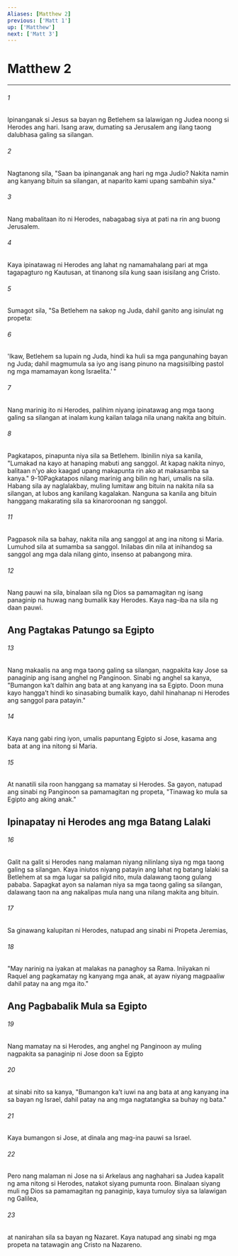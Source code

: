 ```yaml
---
Aliases: [Matthew 2]
previous: ['Matt 1']
up: ['Matthew']
next: ['Matt 3']
---
```

# Matthew 2

***


###### 1 


Ipinanganak si Jesus sa bayan ng Betlehem sa lalawigan ng Judea noong si Herodes ang hari. Isang araw, dumating sa Jerusalem ang ilang taong dalubhasa galing sa silangan. 


###### 2 


Nagtanong sila, "Saan ba ipinanganak ang hari ng mga Judio? Nakita namin ang kanyang bituin sa silangan, at naparito kami upang sambahin siya." 


###### 3 


Nang mabalitaan ito ni Herodes, nabagabag siya at pati na rin ang buong Jerusalem. 


###### 4 


Kaya ipinatawag ni Herodes ang lahat ng namamahalang pari at mga tagapagturo ng Kautusan, at tinanong sila kung saan isisilang ang Cristo. 


###### 5 


Sumagot sila, "Sa Betlehem na sakop ng Juda, dahil ganito ang isinulat ng propeta: 


###### 6 


'Ikaw, Betlehem sa lupain ng Juda, hindi ka huli sa mga pangunahing bayan ng Juda; dahil magmumula sa iyo ang isang pinuno na magsisilbing pastol ng mga mamamayan kong Israelita.' " 


###### 7 


Nang marinig ito ni Herodes, palihim niyang ipinatawag ang mga taong galing sa silangan at inalam kung kailan talaga nila unang nakita ang bituin. 


###### 8 


Pagkatapos, pinapunta niya sila sa Betlehem. Ibinilin niya sa kanila, "Lumakad na kayo at hanaping mabuti ang sanggol. At kapag nakita ninyo, balitaan nʼyo ako kaagad upang makapunta rin ako at makasamba sa kanya." 9-10Pagkatapos nilang marinig ang bilin ng hari, umalis na sila. Habang sila ay naglalakbay, muling lumitaw ang bituin na nakita nila sa silangan, at lubos ang kanilang kagalakan. Nanguna sa kanila ang bituin hanggang makarating sila sa kinaroroonan ng sanggol. 


###### 11 


Pagpasok nila sa bahay, nakita nila ang sanggol at ang ina nitong si Maria. Lumuhod sila at sumamba sa sanggol. Inilabas din nila at inihandog sa sanggol ang mga dala nilang ginto, insenso at pabangong mira. 


###### 12 


Nang pauwi na sila, binalaan sila ng Dios sa pamamagitan ng isang panaginip na huwag nang bumalik kay Herodes. Kaya nag-iba na sila ng daan pauwi.

## Ang Pagtakas Patungo sa Egipto 


###### 13 


Nang makaalis na ang mga taong galing sa silangan, nagpakita kay Jose sa panaginip ang isang anghel ng Panginoon. Sinabi ng anghel sa kanya, "Bumangon kaʼt dalhin ang bata at ang kanyang ina sa Egipto. Doon muna kayo hanggaʼt hindi ko sinasabing bumalik kayo, dahil hinahanap ni Herodes ang sanggol para patayin." 


###### 14 


Kaya nang gabi ring iyon, umalis papuntang Egipto si Jose, kasama ang bata at ang ina nitong si Maria. 


###### 15 


At nanatili sila roon hanggang sa mamatay si Herodes. Sa gayon, natupad ang sinabi ng Panginoon sa pamamagitan ng propeta, "Tinawag ko mula sa Egipto ang aking anak." 

## Ipinapatay ni Herodes ang mga Batang Lalaki 


###### 16 


Galit na galit si Herodes nang malaman niyang nilinlang siya ng mga taong galing sa silangan. Kaya iniutos niyang patayin ang lahat ng batang lalaki sa Betlehem at sa mga lugar sa paligid nito, mula dalawang taong gulang pababa. Sapagkat ayon sa nalaman niya sa mga taong galing sa silangan, dalawang taon na ang nakalipas mula nang una nilang makita ang bituin. 


###### 17 


Sa ginawang kalupitan ni Herodes, natupad ang sinabi ni Propeta Jeremias, 


###### 18 


"May narinig na iyakan at malakas na panaghoy sa Rama. Iniiyakan ni Raquel ang pagkamatay ng kanyang mga anak, at ayaw niyang magpaaliw dahil patay na ang mga ito." 

## Ang Pagbabalik Mula sa Egipto 


###### 19 


Nang mamatay na si Herodes, ang anghel ng Panginoon ay muling nagpakita sa panaginip ni Jose doon sa Egipto 


###### 20 


at sinabi nito sa kanya, "Bumangon kaʼt iuwi na ang bata at ang kanyang ina sa bayan ng Israel, dahil patay na ang mga nagtatangka sa buhay ng bata." 


###### 21 


Kaya bumangon si Jose, at dinala ang mag-ina pauwi sa Israel. 


###### 22 


Pero nang malaman ni Jose na si Arkelaus ang naghahari sa Judea kapalit ng ama nitong si Herodes, natakot siyang pumunta roon. Binalaan siyang muli ng Dios sa pamamagitan ng panaginip, kaya tumuloy siya sa lalawigan ng Galilea, 


###### 23 


at nanirahan sila sa bayan ng Nazaret. Kaya natupad ang sinabi ng mga propeta na tatawagin ang Cristo na Nazareno.
